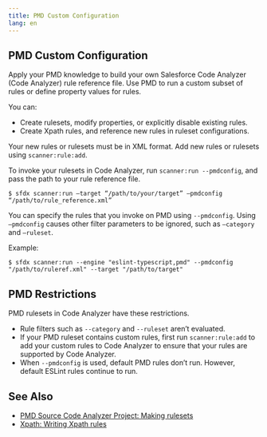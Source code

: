 ```yaml
---
title: PMD Custom Configuration
lang: en
---
```


## PMD Custom Configuration
Apply your PMD knowledge to build your own Salesforce Code Analyzer (Code Analyzer) rule reference file. Use PMD to run a custom subset of rules or define property values for rules. 

You can:

* Create rulesets, modify properties, or explicitly disable existing rules. 
* Create Xpath rules, and reference new rules in ruleset configurations.

Your new rules or rulesets must be in XML format. Add new rules or rulesets using ```scanner:rule:add```.

To invoke your rulesets in Code Analyzer, run ```scanner:run --pmdconfig```, and pass the path to your rule reference file.

```$ sfdx scanner:run —target “/path/to/your/target” —pmdconfig “/path/to/rule_reference.xml”```

You can specify the rules that you invoke on PMD using ```--pmdconfig```. Using ```–pmdconfig``` causes other filter parameters to be ignored, such as ```–category``` and ```–ruleset```. 

Example:

```$ sfdx scanner:run --engine "eslint-typescript,pmd" --pmdconfig "/path/to/ruleref.xml" --target "/path/to/target"```


## PMD Restrictions

PMD rulesets in Code Analyzer have these restrictions.

* Rule filters such as ```--category``` and ```--ruleset``` aren’t evaluated.
* If your PMD ruleset contains custom rules, first run ```scanner:rule:add``` to add your custom rules to Code Analyzer to ensure that your rules are supported by Code Analyzer.
* When ```--pmdconfig``` is used, default PMD rules don’t run. However, default ESLint rules continue to run.

## See Also

- [PMD Source Code Analyzer Project: Making rulesets](https://pmd.github.io/latest/pmd_userdocs_making_rulesets.html)
- [Xpath: Writing Xpath rules](https://pmd.github.io/latest/pmd_userdocs_extending_writing_xpath_rules.html)
